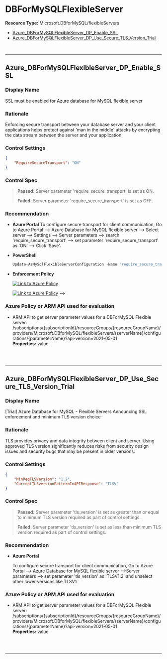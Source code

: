 # DBForMySQLFlexibleServer

**Resource Type:** Microsoft.DBforMySQL/flexibleServers 

<!-- TOC -->

- [Azure_DBForMySQLFlexibleServer_DP_Enable_SSL](#azure_dbformysqlflexibleserver_dp_enable_ssl)
- [Azure_DBForMySQLFlexibleServer_DP_Use_Secure_TLS_Version_Trial](#azure_dbformysqlflexibleServer_dp_use_secure_tls_version_trial)

<!-- /TOC -->
<br/>

___ 

## Azure_DBForMySQLFlexibleServer_DP_Enable_SSL

### Display Name 
SSL must be enabled for Azure database for MySQL flexible server

### Rationale 
Enforcing secure transport between your database server and your client applications helps protect against 'man in the middle' attacks by encrypting the data stream between the server and your application. 

### Control Settings 
```json 
{
    "RequireSecureTransport": "ON"
}
 ```  

### Control Spec 

> **Passed:** 
>  Server parameter 'require_secure_transport' is set as ON.
> 
> **Failed:** 
>  Server parameter 'require_secure_transport' is set as OFF.
> 
### Recommendation 

- **Azure Portal** 
To configure secure transport for client communication, Go to Azure Portal --> Azure Database for MySQL flexible server --> Select server --> Settings --> Server parameters --> search 'require_secure_transport' --> set parameter 'require_secure_transport' as 'ON' --> Click 'Save'.

- **PowerShell** 

	 ```powershell 
	 Update-AzMySqlFlexibleServerConfiguration -Name "require_secure_transport"  -ResourceGroupName <ResourceGroupName>  -ServerName <ServerName> -Value "ON" 
	 ```  

- **Enforcement Policy** 

	 [![Link to Azure Policy](https://raw.githubusercontent.com/MSFT-Chirag/AzTS-docs/main/Assets/View_Definition.jpg)](https://portal.azure.com/#blade/Microsoft_Azure_Policy/CreatePolicyDefinitionBlade/uri/<policy-raw-link>) 

	 [![Link to Azure Policy](https://raw.githubusercontent.com/MSFT-Chirag/AzTS-docs/main/Assets/Deploy_To_Azure.jpg)](https://portal.azure.com/#blade/Microsoft_Azure_Policy/CreatePolicyDefinitionBlade/uri/<policy-raw-link>)  -->

### Azure Policy or ARM API used for evaluation 

- ARM API to get server parameter values for a DBForMySQL Flexible server: /subscriptions/{subscriptionId}/resourceGroups/{resourceGroupName}/providers/Microsoft.DBforMySQL/flexibleServers/{serverName}/configurations/{parameterName}?api-version=2021-05-01<br />
**Properties:** value
 <br />

<br />

___ 

## Azure_DBForMySQLFlexibleServer_DP_Use_Secure_TLS_Version_Trial 

### Display Name 
[Trial] Azure Database for MySQL - Flexible Servers Announcing SSL enforcement and minimum TLS version choice

### Rationale 
TLS provides privacy and data integrity between client and server. Using approved TLS version significantly reduces risks from security design issues and security bugs that may be present in older versions. 

### Control Settings 
```json 
{
    "MinReqTLSVersion": "1.2",
    "CurrentTLSversionPatternInAPIResponse": "TLSV"
}
 ```

### Control Spec 

> **Passed:** 
> Server parameter 'tls_version' is set as greater than or equal to minimum TLS version required as part of control settings.
> 
> **Failed:** 
> Server parameter 'tls_version' is set as less than minimum TLS version required as part of control settings.
>  
### Recommendation 

- **Azure Portal** 

	To configure secure transport for client communication, Go to Azure Portal --> Azure Database for MySQL flexible server -->Server parameters --> set parameter 'tls_version' as 'TLSV1.2' and unselect other lower versions like TLSV1

<!---- **PowerShell** 

	 ```powershell 
	 $variable = 'apple' 
	 ```  

- **Enforcement Policy** 

	 [![Link to Azure Policy](https://raw.githubusercontent.com/MSFT-Chirag/AzTS-docs/main/Assets/View_Definition.jpg)](https://portal.azure.com/#blade/Microsoft_Azure_Policy/CreatePolicyDefinitionBlade/uri/<policy-raw-link>) 

	 [![Link to Azure Policy](https://raw.githubusercontent.com/MSFT-Chirag/AzTS-docs/main/Assets/Deploy_To_Azure.jpg)](https://portal.azure.com/#blade/Microsoft_Azure_Policy/CreatePolicyDefinitionBlade/uri/<policy-raw-link>) --->

### Azure Policy or ARM API used for evaluation 

- ARM API to get server parameter values for a DBForMySQL Flexible server: /subscriptions/{subscriptionId}/resourceGroups/{resourceGroupName}/providers/Microsoft.DBforMySQL/flexibleServers/{serverName}/configurations/{parameterName}?api-version=2021-05-01<br />
**Properties:** value
 <br />

<br />

___ 

